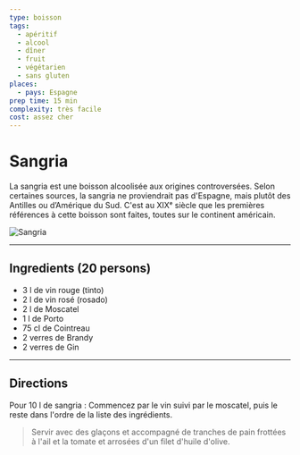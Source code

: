 ```yaml
---
type: boisson
tags:
  - apéritif
  - alcool
  - dîner
  - fruit
  - végétarien
  - sans gluten
places:
  - pays: Espagne
prep time: 15 min
complexity: très facile
cost: assez cher
---
```


# Sangria

La sangria est une boisson alcoolisée aux origines controversées. Selon certaines sources, la sangria ne proviendrait pas d'Espagne, mais plutôt des Antilles ou d’Amérique du Sud. C'est au XIXᵉ siècle que les premières références à cette boisson sont faites, toutes sur le continent américain.

![Sangria](https://bdav24.github.io/recipes/img/spain/sangria.jpg)

---

## Ingredients (20 persons)

- 3 l de vin rouge (tinto)
- 2 l de vin rosé (rosado)
- 2 l de Moscatel
- 1 l de Porto
- 75 cl de Cointreau
- 2 verres de Brandy
- 2 verres de Gin

---

## Directions

Pour 10 l de sangria :
Commencez par le vin suivi par le moscatel, puis le reste dans l'ordre de la liste des ingrédients.

> Servir avec des glaçons et accompagné de tranches de pain frottées à l'ail et la tomate et arrosées d'un filet d'huile d'olive.
